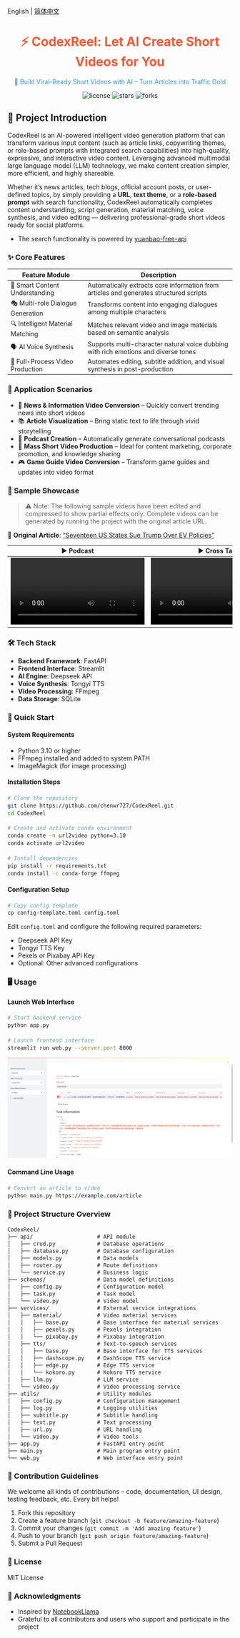 English | [简体中文](README.md)

<div align="center">
    <h1 style="color: #FF5733;">⚡ CodexReel: Let AI Create Short Videos for You</h1>
    <p style="color: #3498DB;">🚀 Build Viral-Ready Short Videos with AI – Turn Articles into Traffic Gold</p>
    <p>
        <img src="https://img.shields.io/badge/license-MIT-green" alt="license">
        <img src="https://img.shields.io/github/stars/chenwr727/CodexReel" alt="stars">
        <img src="https://img.shields.io/github/forks/chenwr727/CodexReel" alt="forks">
    </p>
</div>

## 📖 Project Introduction

CodexReel is an AI-powered intelligent video generation platform that can transform various input content (such as article links, copywriting themes, or role-based prompts with integrated search capabilities) into high-quality, expressive, and interactive video content. Leveraging advanced multimodal large language model (LLM) technology, we make content creation simpler, more efficient, and highly shareable.

Whether it’s news articles, tech blogs, official account posts, or user-defined topics, by simply providing a **URL**, **text theme**, or a **role-based prompt** with search functionality, CodexReel automatically completes content understanding, script generation, material matching, voice synthesis, and video editing — delivering professional-grade short videos ready for social platforms.

- The search functionality is powered by [yuanbao-free-api](https://github.com/chenwr727/yuanbao-free-api.git)

### ✨ Core Features

| Feature Module              | Description |
|----------------------------|-------------|
| 🤖 Smart Content Understanding | Automatically extracts core information from articles and generates structured scripts |
| 🎭 Multi-role Dialogue Generation | Transforms content into engaging dialogues among multiple characters |
| 🔍 Intelligent Material Matching | Matches relevant video and image materials based on semantic analysis |
| 🗣️ AI Voice Synthesis | Supports multi-character natural voice dubbing with rich emotions and diverse tones |
| 🎥 Full-Process Video Production | Automates editing, subtitle addition, and visual synthesis in post-production |

### 🎯 Application Scenarios

- 📰 **News & Information Video Conversion** – Quickly convert trending news into short videos  
- 📚 **Article Visualization** – Bring static text to life through vivid storytelling  
- 🎤 **Podcast Creation** – Automatically generate conversational podcasts  
- 📱 **Mass Short Video Production** – Ideal for content marketing, corporate promotion, and knowledge sharing  
- 🎮 **Game Guide Video Conversion** – Transform game guides and updates into video format  

### 📂 Sample Showcase

> ⚠️ Note: The following sample videos have been edited and compressed to show partial effects only. Complete videos can be generated by running the project with the original article URL.

📄 **Original Article**: [“Seventeen US States Sue Trump Over EV Policies”](https://36kr.com/p/3286128054051718)

<table>
    <thead>
        <tr>
            <th align="center"><g-emoji class="g-emoji" alias="arrow_forward">▶️</g-emoji> Podcast</th>
            <th align="center"><g-emoji class="g-emoji" alias="arrow_forward">▶️</g-emoji> Cross Talk</th>
            <th align="center"><g-emoji class="g-emoji" alias="arrow_forward">▶️</g-emoji> Stand-up Comedy</th>
        </tr>
    </thead>
    <tbody>
        <tr>
            <td align="center"><video src="https://github.com/user-attachments/assets/a8a4175d-2ebf-47cc-9c81-8c9a7aa78ae1"></video></td>
            <td align="center"><video src="https://github.com/user-attachments/assets/d1819bc3-c909-4ede-927c-57a10f609827"></video></td>
            <td align="center"><video src="https://github.com/user-attachments/assets/896de713-e059-4834-b5ca-91a514d89d24"></video></td>
        </tr>
    </tbody>
</table>

### 🛠️ Tech Stack

- **Backend Framework**: FastAPI  
- **Frontend Interface**: Streamlit  
- **AI Engine**: Deepseek API  
- **Voice Synthesis**: Tongyi TTS  
- **Video Processing**: FFmpeg  
- **Data Storage**: SQLite  

### 🚀 Quick Start

#### System Requirements

- Python 3.10 or higher  
- FFmpeg installed and added to system PATH  
- ImageMagick (for image processing)

#### Installation Steps

```bash
# Clone the repository
git clone https://github.com/chenwr727/CodexReel.git
cd CodexReel

# Create and activate conda environment
conda create -n url2video python=3.10
conda activate url2video

# Install dependencies
pip install -r requirements.txt
conda install -c conda-forge ffmpeg
```

#### Configuration Setup

```bash
# Copy config template
cp config-template.toml config.toml
```

Edit `config.toml` and configure the following required parameters:
- Deepseek API Key  
- Tongyi TTS Key  
- Pexels or Pixabay API Key  
- Optional: Other advanced configurations  

### 🖥️ Usage

#### Launch Web Interface

```bash
# Start backend service
python app.py

# Launch frontend interface
streamlit run web.py --server.port 8000
```

![demo](./demo.png)

#### Command Line Usage

```bash
# Convert an article to video
python main.py https://example.com/article
```

### 📂 Project Structure Overview

```
CodexReel/
├── api/                    # API module
│   ├── crud.py             # Database operations
│   ├── database.py         # Database configuration
│   ├── models.py           # Data models
│   ├── router.py           # Route definitions
│   └── service.py          # Business logic
├── schemas/                # Data model definitions
│   ├── config.py           # Configuration model
│   ├── task.py             # Task model
│   └── video.py            # Video model
├── services/               # External service integrations
│   ├── material/           # Video material services
│   │   ├── base.py         # Base interface for material services
│   │   ├── pexels.py       # Pexels integration
│   │   └── pixabay.py      # Pixabay integration
│   ├── tts/                # Text-to-speech services
│   │   ├── base.py         # Base interface for TTS services
│   │   ├── dashscope.py    # DashScope TTS service
│   │   ├── edge.py         # Edge TTS service
│   │   └── kokoro.py       # Kokoro TTS service
│   ├── llm.py              # LLM service
│   └── video.py            # Video processing service
├── utils/                  # Utility modules
│   ├── config.py           # Configuration management
│   ├── log.py              # Logging utilities
│   ├── subtitle.py         # Subtitle handling
│   ├── text.py             # Text processing
│   ├── url.py              # URL handling
│   └── video.py            # Video tools
├── app.py                  # FastAPI entry point
├── main.py                 # Main program entry point
└── web.py                  # Web interface entry point
```

### 🤝 Contribution Guidelines

We welcome all kinds of contributions – code, documentation, UI design, testing feedback, etc. Every bit helps!

1. Fork this repository  
2. Create a feature branch (`git checkout -b feature/amazing-feature`)  
3. Commit your changes (`git commit -m 'Add amazing feature'`)  
4. Push to your branch (`git push origin feature/amazing-feature`)  
5. Submit a Pull Request  

### 📄 License

MIT License

### 🙏 Acknowledgments

- Inspired by [NotebookLlama](http://github.com/meta-llama/llama-cookbook/tree/main/end-to-end-use-cases/NotebookLlama)  
- Grateful to all contributors and users who support and participate in the project